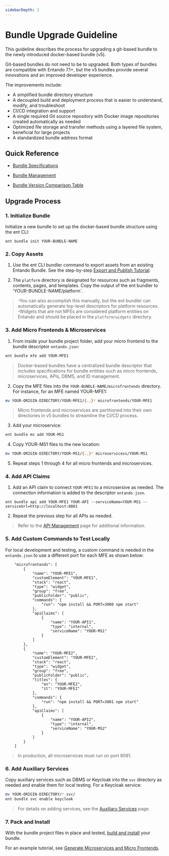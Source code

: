 ```yaml
---
sidebarDepth: 2
---
```


# Bundle Upgrade Guideline

This guideline describes the process for upgrading a git-based bundle to the newly introduced docker-based bundle (v5). 
 
Git-based bundles do not need to be to upgraded. Both types of bundles are compatible with Entando 7.1+, but the v5 bundles provide several innovations and an improved developer experience.

The improvements include:
* A simplified bundle directory structure
* A decoupled build and deployment process that is easier to understand, modify, and troubleshoot
* CI/CD integration and support 
* A single required Git source repository with Docker image repositories created automatically as needed
* Optimized file storage and transfer methods using a layered file system, beneficial for large projects
* A standardized bundle address format

## Quick Reference
* [Bundle Specifications](../curate/bundle-details.md)

* [Bundle Management](../getting-started/ent-bundle.md)

* [Bundle Version Comparison Table](./bundle-comparison.md)

## Upgrade Process

### 1. Initialize Bundle 

Initialize a new bundle to set up the docker-based bundle structure using the ent CLI:

``` 
ent bundle init YOUR-BUNDLE-NAME
```
### 2. Copy Assets
1. Use the ent CLI bundler command to export assets from an existing Entando Bundle. See the step-by-step [Export and Publish Tutorial](../../tutorials/create/pb/export-bundle-from-application.md). 

2. The `platform` directory is designated for resources such as fragments, contents, pages, and templates. Copy the output of the ent bundler to 'YOUR-BUNDLE-NAME/platform`. 
      
>-You can also accomplish this manually, but the ent bundler can automatically generate top-level descriptors for platform resources.  
-Widgets that are not MFEs are considered platform entities on Entando and should be placed in the `platform/widgets` directory.

### 3. Add Micro Frontends & Microservices
 
1. From inside your bundle project folder, add your micro frontend to the bundle descriptor `entando.json`:
``` sh
ent bundle mfe add YOUR-MFE1
```
>Docker-based bundles have a centralized bundle descriptor that includes specifications for bundle entities such as micro frontends, microservices, APIs, DBMS, and ID management. 

2. Copy the MFE files into the `YOUR-BUNDLE-NAME/microfrontends` directory. For instance, for an MFE named YOUR-MFE1: 

``` sh
mv YOUR-ORIGIN-DIRECTORY/YOUR-MFE1/{.,}* microfrontends/YOUR-MFE1
```
>Micro frontends and microservices are partitioned into their own directories in v5 bundles to streamline the CI/CD process.

3. Add your microservice:
``` sh
ent bundle ms add YOUR-MS1
```
4. Copy YOUR-MS1 files to the new location:
``` sh
mv YOUR-ORIGIN-DIRECTORY/YOUR-MS1/{.,}* microservicess/YOUR-MS1
```
5. Repeat steps 1 through 4 for all micro frontends and microservices.

### 4. Add API Claims
1. Add an API claim to connect `YOUR-MFE1` to a microsersive as needed. The connection information is added to the descriptor `entando.json`.
```shell
ent bundle api add YOUR-MFE1 YOUR-API --serviceName=YOUR-MS1 --serviceUrl=http://localhost:8081
```

2. Repeat the previous step for all APIs as needed.

>Refer to the [API Management](../getting-started/ent-api.md) page for additional information.

### 5. Add Custom Commands to Test Locally

For local development and testing, a custom command is needed in the `entando.json` to use a different port for each MFE as shown below: 
``` 
    "microfrontends": [
        {
            "name": "YOUR-MFE1",
            "customElement": "YOUR-MFE1",
            "stack": "react",
            "type": "widget",
            "group": "free",
            "publicFolder": "public",
            "commands": {
                "run": "npm install && PORT=3000 npm start"
            },
            "apiClaims": [
                {
                    "name": "YOUR-API1",
                    "type": "internal",
                    "serviceName": "YOUR-MS1"
                }
            ]
        },
        {
            "name": "YOUR-MFE2",
            "customElement": "YOUR-MFE2",
            "stack": "react",
            "type": "widget",
            "group": "free",
            "publicFolder": "public",
            "titles": {
                "en": "YOUR-MFE2",
                "it": "YOUR-MFE2"
            },
            "commands": {
                "run": "npm install && PORT=3001 npm start"
            },
            "apiClaims": [
                {
                    "name": "YOUR-API2",
                    "type": "internal",
                    "serviceName": "YOUR-MS2"
                }
            ]
        }
    ]
```
>In production, all microservices must run on port 8081.

### 6. Add Auxiliary Services
Copy auxiliary services such as DBMS or Keycloak into the `svc` directory as needed and enable them for local testing. For a Keycloak service:
``` sh
mv YOUR-ORIGIN-DIRECTORY/* svc/
ent bundle svc enable keycloak
```
>For details on adding services, see the [Auxiliary Services](../getting-started/ent-svc.md) page.

### 7. Pack and Install
With the bundle project files in place and tested, [build and install](../../tutorials/create/pb/publish-project-bundle.md) your bundle.
   <EntandoInstall71/>

For an example tutorial, see [Generate Microservices and Micro Frontends](https://developer.entando.com/next/tutorials/create/ms/generate-microservices-and-micro-frontends.html#configure-the-components).


